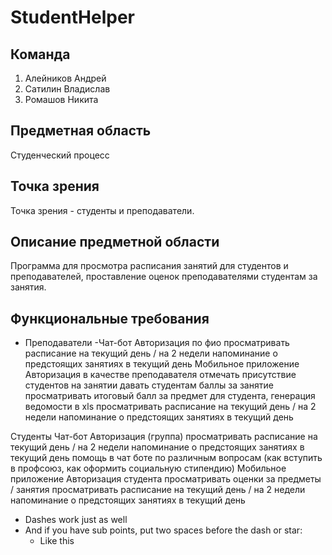 # StudentHelper
## Команда
1. Алейников Андрей
2. Сатилин Владислав
3. Ромашов Никита

## Предметная область
Студенческий процесс

## Точка зрения
Точка зрения - студенты и преподаватели.

## Описание предметной области
Программа для просмотра расписания занятий для студентов и преподавателей, проставление оценок преподавателями студентам за занятия.

## Функциональные требования
- Преподаватели
  -Чат-бот
Авторизация по фио
просматривать расписание на текущий день / на 2 недели
напоминание о предстоящих занятиях в текущий день
Мобильное приложение
Авторизация в качестве преподавателя
отмечать присутствие  студентов на занятии
давать студентам баллы за занятие
просматривать итоговый балл за предмет для студента, генерация ведомости в xls
просматривать расписание на текущий день / на 2 недели
напоминание о предстоящих занятиях в текущий день

Студенты
Чат-бот
Авторизация (группа)
просматривать расписание на текущий день / на 2 недели
напоминание о предстоящих занятиях в текущий день
помощь в чат боте по различным вопросам (как вступить в профсоюз, как оформить социальную стипендию)
Мобильное приложение
Авторизация студента
просматривать оценки за предметы / занятия
просматривать расписание на текущий день / на 2 недели
напоминание о предстоящих занятиях в текущий день
- Dashes work just as well
- And if you have sub points, put two spaces before the dash or star:
  - Like this

